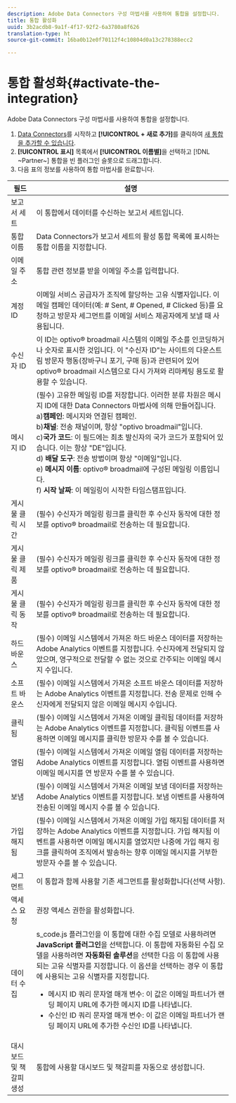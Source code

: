 ```yaml
---
description: Adobe Data Connectors 구성 마법사를 사용하여 통합을 설정합니다.
title: 통합 활성화
uuid: 3b2acdb8-9a1f-4f17-92f2-6a3780a8f626
translation-type: ht
source-git-commit: 16ba0b12e0f70112f4c10804d0a13c278388ecc2

---
```



# 통합 활성화{#activate-the-integration}

Adobe Data Connectors 구성 마법사를 사용하여 통합을 설정합니다.

1. [Data Connectors](https://marketing.adobe.com/resources/help/ko_KR/genesis/c_overview.html)를 시작하고 **[!UICONTROL + 새로 추가]**&#x200B;를 클릭하여 [새 통합을 추가할 수 있습니다](https://marketing.adobe.com/resources/help/ko_KR/genesis/t_add_integration.html).
1. **[!UICONTROL 표시]** 목록에서 **[!UICONTROL 이름별]**&#x200B;을 선택하고 [!DNL ~Partner~] 통합을 빈 플러그인 슬롯으로 드래그합니다.
1. 다음 표의 정보를 사용하여 통합 마법사를 완료합니다.

| 필드 | 설명 |
|--- |--- |
| 보고서 세트 | 이 통합에서 데이터를 수신하는 보고서 세트입니다. |
| 통합 이름 | Data Connectors가 보고서 세트의 활성 통합 목록에 표시하는 통합 이름을 지정합니다. |
| 이메일 주소 | 통합 관련 정보를 받을 이메일 주소를 입력합니다. |
| 계정 ID | 이메일 서비스 공급자가 조직에 할당하는 고유 식별자입니다. 이메일 캠페인 데이터(예: # Sent, # Opened, # Clicked 등)를 요청하고 방문자 세그먼트를 이메일 서비스 제공자에게 보낼 때 사용됩니다. |
| 수신자 ID | 이 ID는 optivo® broadmail 시스템의 이메일 주소를 인코딩하거나 숫자로 표시한 것입니다. 이 &quot;수신자 ID&quot;는 사이트의 다운스트림 방문자 행동(장바구니 포기, 구매 등)과 관련되어 있어 optivo® broadmail 시스템으로 다시 가져와 리마케팅 용도로 활용할 수 있습니다. |
| 메시지 ID | (필수) 고유한 메일링 ID를 저장합니다. 이러한 분류 차원은 메시지 ID에 대한 Data Connectors 마법사에 의해 만들어집니다. <br>a)**캠페인**: 메시지와 연결된 캠페인. <br>b)**채널**: 전송 채널이며, 항상 &quot;optivo broadmail&quot;입니다. <br>c)**국가 코드**: 이 필드에는 최초 발신자의 국가 코드가 포함되어 있습니다. 이는 항상 &quot;DE&quot;입니다. <br>d) **배달 도구**: 전송 방법이며 항상 &quot;이메일&quot;입니다.<br> e) **메시지 이름**: optivo® broadmail에 구성된 메일링 이름입니다. <br>f) **시작 날짜**: 이 메일링이 시작한 타임스탬프입니다. |
| 게시물 클릭 시간 | (필수) 수신자가 메일링 링크를 클릭한 후 수신자 동작에 대한 정보를 optivo® broadmail로 전송하는 데 필요합니다. |
| 게시물 클릭 제품 | (필수) 수신자가 메일링 링크를 클릭한 후 수신자 동작에 대한 정보를 optivo® broadmail로 전송하는 데 필요합니다. |
| 게시물 클릭 동작 | (필수) 수신자가 메일링 링크를 클릭한 후 수신자 동작에 대한 정보를 optivo® broadmail로 전송하는 데 필요합니다. |
| 하드 바운스 | (필수) 이메일 시스템에서 가져온 하드 바운스 데이터를 저장하는 Adobe Analytics 이벤트를 지정합니다. 수신자에게 전달되지 않았으며, 영구적으로 전달할 수 없는 것으로 간주되는 이메일 메시지 수입니다. |
| 소프트 바운스 | (필수) 이메일 시스템에서 가져온 소프트 바운스 데이터를 저장하는 Adobe Analytics 이벤트를 지정합니다. 전송 문제로 인해 수신자에게 전달되지 않은 이메일 메시지 수입니다. |
| 클릭됨 | (필수) 이메일 시스템에서 가져온 이메일 클릭됨 데이터를 저장하는 Adobe Analytics 이벤트를 지정합니다. 클릭됨 이벤트를 사용하면 이메일 메시지를 클릭한 방문자 수를 볼 수 있습니다. |
| 열림 | (필수) 이메일 시스템에서 가져온 이메일 열림 데이터를 저장하는 Adobe Analytics 이벤트를 지정합니다. 열림 이벤트를 사용하면 이메일 메시지를 연 방문자 수를 볼 수 있습니다. |
| 보냄 | (필수) 이메일 시스템에서 가져온 이메일 보냄 데이터를 저장하는 Adobe Analytics 이벤트를 지정합니다. 보냄 이벤트를 사용하여 전송된 이메일 메시지 수를 볼 수 있습니다. |
| 가입 해지됨 | (필수) 이메일 시스템에서 가져온 이메일 가입 해지됨 데이터를 저장하는 Adobe Analytics 이벤트를 지정합니다. 가입 해지됨 이벤트를 사용하면 이메일 메시지를 열었지만 나중에 가입 해지 링크를 클릭하여 조직에서 발송하는 향후 이메일 메시지를 거부한 방문자 수를 볼 수 있습니다. |
| 세그먼트 | 이 통합과 함께 사용할 기존 세그먼트를 활성화합니다(선택 사항). |
| 액세스 요청 | 권장 액세스 권한을 활성화합니다. |
| 데이터 수집 | s_code.js 플러그인을 이 통합에 대한 수집 모델로 사용하려면 **JavaScript 플러그인**&#x200B;을 선택합니다. 이 통합에 자동화된 수집 모델을 사용하려면 **자동화된 솔루션**&#x200B;을 선택한 다음 이 통합에 사용되는 고유 식별자를 지정합니다. 이 옵션을 선택하는 경우 이 통합에 사용되는 고유 식별자를 지정합니다.<ul><li>메시지 ID 쿼리 문자열 매개 변수: 이 값은 이메일 파트너가 랜딩 페이지 URL에 추가한 메시지 ID를 나타냅니다.</li><li>수신인 ID 쿼리 문자열 매개 변수: 이 값은 이메일 파트너가 랜딩 페이지 URL에 추가한 수신인 ID를 나타냅니다.</li></ul> |
| 대시보드 및 책갈피 생성 | 통합에 사용할 대시보드 및 책갈피를 자동으로 생성합니다. |
